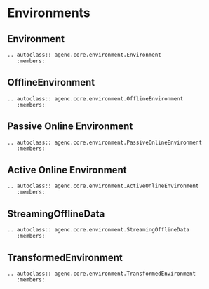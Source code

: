 # Environments

## Environment

```{eval-rst}
.. autoclass:: agenc.core.environment.Environment
   :members:
```

## OfflineEnvironment

```{eval-rst}
.. autoclass:: agenc.core.environment.OfflineEnvironment
   :members:
```

## Passive Online Environment

```{eval-rst}
.. autoclass:: agenc.core.environment.PassiveOnlineEnvironment
   :members:
```

## Active Online Environment

```{eval-rst}
.. autoclass:: agenc.core.environment.ActiveOnlineEnvironment
   :members:
```

## StreamingOfflineData

```{eval-rst}
.. autoclass:: agenc.core.environment.StreamingOfflineData
   :members:
```

## TransformedEnvironment

```{eval-rst}
.. autoclass:: agenc.core.environment.TransformedEnvironment
   :members:
```
